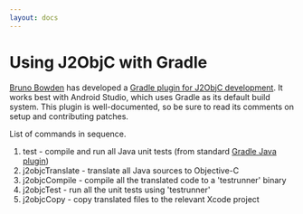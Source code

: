 ```yaml
---
layout: docs
---
```


# Using J2ObjC with Gradle

[Bruno Bowden](https://gist.github.com/brunobowden) has developed a [Gradle plugin for J2ObjC development](https://github.com/brunobowden/j2objc-gradle). It works best with Android Studio, which uses Gradle as its default build system. This plugin is well-documented, so be sure to read its comments on setup and contributing patches.

List of commands in sequence. 

 1. test - compile and run all Java unit tests (from standard [Gradle Java plugin](http://www.gradle.org/docs/current/userguide/java_plugin.html))
 1. j2objcTranslate - translate all Java sources to Objective-C
 1. j2objcCompile - compile all the translated code to a 'testrunner' binary
 1. j2objcTest - run all the unit tests using 'testrunner'
 1. j2objcCopy - copy translated files to the relevant Xcode project
